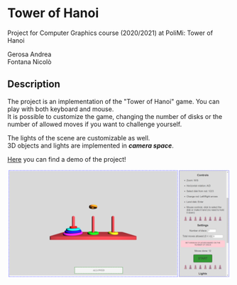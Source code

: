 # Tower of Hanoi
Project for Computer Graphics course (2020/2021) at PoliMi: Tower of Hanoi

Gerosa Andrea<br>
Fontana Nicolò
## Description
The project is an implementation of the "Tower of Hanoi" game. You can play with both keyboard and mouse.<br>
It is possible to customize the game, changing the number of disks or the number of allowed moves if you want to challenge yourself.

The lights of the scene are customizable as well.<br>
3D objects and lights are implemented in **_camera space_**.

[Here](https://jerry98x.github.io/Tower_of_Hanoi_Computer_Graphics_2021_PoliMi/) you can find a demo of the project!

![alt text](https://github.com/Jerry98x/Tower_of_Hanoi_Computer_Graphics_2021_PoliMi/blob/main/hanoi.png?raw=true)
